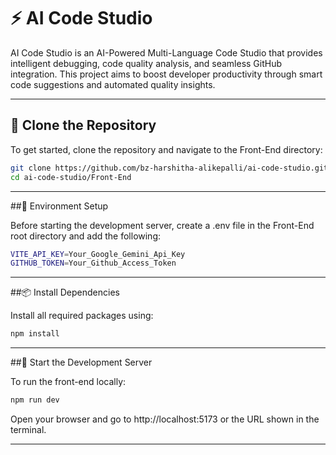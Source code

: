 # ⚡ AI Code Studio

AI Code Studio is an AI-Powered Multi-Language Code Studio that provides intelligent debugging, code quality analysis, and seamless GitHub integration. This project aims to boost developer productivity through smart code suggestions and automated quality insights.

---

## 📁 Clone the Repository

To get started, clone the repository and navigate to the Front-End directory:

```bash
git clone https://github.com/bz-harshitha-alikepalli/ai-code-studio.git
cd ai-code-studio/Front-End
```
---

##🔐 Environment Setup

Before starting the development server, create a .env file in the Front-End root directory and add the following:

```bash
VITE_API_KEY=Your_Google_Gemini_Api_Key
GITHUB_TOKEN=Your_Github_Access_Token
```
---

##📦 Install Dependencies

Install all required packages using:

```bash
npm install
```
---

##🚀 Start the Development Server

To run the front-end locally:

```bash
npm run dev
```
Open your browser and go to http://localhost:5173 or the URL shown in the terminal.

---
